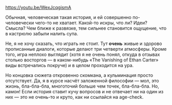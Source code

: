 ﻿https://youtu.be/WexJcqgismA

Обычная, человеческая такая история, и ей совершенно по-человечески чего-то не хватает. Какой-то искры, что ли? Идеи? Смысла? Чем ближе к развязке, тем сильнее становится ощущение, что в кастрюлю забыли налить супа.

Не, я не хочу сказать, что играть не стоит. Тут **очень** живые и здорово прописанные диалоги, которые делают три четверти атмосферы. Кроме того, игра неплохо выглядит (хотя я не очень понял, откуда в отзывах столько восторгов — в каком-нибудь «The Vanishing of Ethan Carter» виды встречались покруче) и в целом проходится на ура.

Но концовка сюжета откровенно скомкана, а кульминация просто отсутствует. Да, я в курсе насчёт заложенной философии — мол, это жизнь, бла-бла-бла, многоточий больше чем точек, бла-бла-бла. Но, камон! Если история ставит кучу вопросов и не отвечает ни на один из них — это не очень-то и круто, как ни ссылайся на age-check.